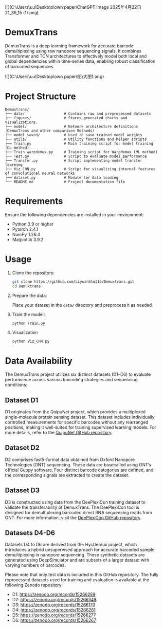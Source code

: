 ![](C:\Users\uu\Desktop\own paper\ChatGPT Image 2025年4月22日 21_36_15 (1).png)

# **DemuxTrans**

DemuxTrans is a deep learning framework for accurate barcode demultiplexing using raw nanopore sequencing signals. It combines Transformer and TCN architectures to effectively model both local and global dependencies within time-series data, enabling robust classification of barcoded sequences.

![](C:\Users\uu\Desktop\own paper\图\大图1.png)

# **Project Structure**

```
Demuxtrans/
├── data/                  # Contains raw and preprocessed datasets
├── figures/               # Stores generated charts and visualizations.
├── model/                 # Network architecture definitions (DemuxTrans and other comparison Methods)
├── model_saved/           # Used to save trained model weights
├── utils/                 # Utility functions and helper scripts
├── Train.py               # Main training script for model training (DL method)
├── Train_warpdemux.py     # Training script for Warpdemux (ML method)
├── Test.py                # Script to evaluate model performance
├── Transfer.py            # Script implementing model transfer learning
├── Viz_CNN.py             # Script for visualizing internal features of convolutional neural networks
├── dataset.py             # Module for data loading
└── README.md              # Project documentation file
```

# Requirements

Ensure the following dependencies are installed in your environment:

- Python 3.9 or higher
- Pytorch 2.4.1
- NumPy 1.26.4
- Matplotlib 3.9.2

# Usage

1. Clone the repository:

   ```bash
   git clone https://github.com/LiyuanShu116/Demuxtrans.git
   cd Demuxtrans
   ```

2. Prepare the data:

   Place your dataset in the `data/` directory and preprocess it as needed.

3. Train the model:

   ```bash
   python Train.py
   ```

4. Visualization

   ```bash
   python Viz_CNN.py
   ```

# Data Availability

The DemuxTrans project utilizes six distinct datasets (D1–D6) to evaluate performance across various barcoding strategies and sequencing conditions:

## Dataset D1

D1 originates from the QuipuNet project, which provides a multiplexed single-molecule protein sensing dataset. This dataset includes individually controlled measurements for specific barcodes without any rearranged positions, making it well-suited for training supervised learning models. For more details, refer to the [QuipuNet GitHub repository](https://github.com/kmisiunas/QuipuNet).

## **Dataset D2**

D2 comprises fast5-format data obtained from Oxford Nanopore Technologies (ONT) sequencing. These data are basecalled using ONT’s official Guppy software. Four distinct barcode categories are defined, and the corresponding signals are extracted to create the dataset.

## **Dataset D3**

D3 is constructed using data from the DeePlexiCon training dataset to validate the transferability of DemuxTrans. The DeePlexiCon tool is designed for demultiplexing barcoded direct RNA sequencing reads from ONT. For more information, visit the [DeePlexiCon GitHub repository](https://github.com/Psy-Fer/deeplexicon).

## **Datasets D4-D6**

Datasets D4 to D6 are derived from the HycDemux project, which introduces a hybrid unsupervised approach for accurate barcoded sample demultiplexing in nanopore sequencing. These synthetic datasets are generated using DeepSimulator and are subsets of a larger dataset with varying numbers of barcodes.

Please note that only test data is included in this GitHub repository. The fully reprocessed datasets used for training and evaluation is available at the following Zenodo repository:

- D1: https://zenodo.org/records/15266289
- D2: https://zenodo.org/records/15266348
- D3: https://zenodo.org/records/15266170
- D4: https://zenodo.org/records/15266281
- D5: https://zenodo.org/records/15266277
- D6: https://zenodo.org/records/15266267
